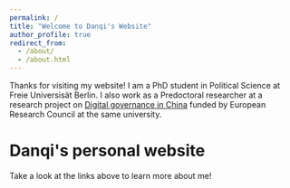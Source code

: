 ```yaml
---
permalink: /
title: "Welcome to Danqi's Website"
author_profile: true
redirect_from: 
  - /about/
  - /about.html
---
```


Thanks for visiting my website! I am a PhD student in Political Science at Freie Universisät Berlin. I also work as a Predoctoral researcher at a research project on [Digital governance in China](https://www.digitalgovernancechina.eu/) funded by European Research Council at the same university.

Danqi's personal website
======
Take a look at the links above to learn more about me!
